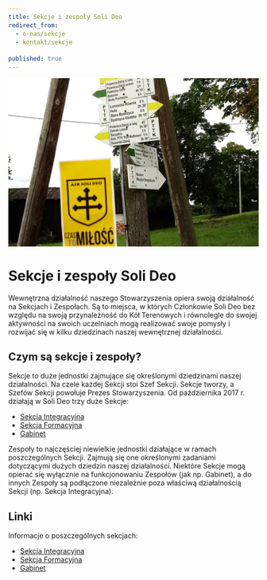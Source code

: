```yaml
---
title: Sekcje i zespoły Soli Deo
redirect_from: 
  - o-nas/sekcje
  - kontakt/sekcje

published: true
---
```



![Sekcje Soli Deo](/assets/o-nas/sekcje/solideo-mozliwosci.jpg)
# Sekcje i zespoły Soli Deo

Wewnętrzna działalność naszego Stowarzyszenia opiera swoją działalność na Sekcjach i Zespołach. Są to miejsca, 
w których Członkowie Soli Deo bez względu na swoją przynależność do Kół Terenowych i równolegle do swojej 
aktywności na swoich uczelniach mogą realizować swoje pomysły i rozwijać się w kilku dziedzinach naszej wewnętrznej działalności. 





## Czym są sekcje i zespoły?
Sekcje to duże jednostki zajmujące się określonymi dziedzinami naszej działalności. Na czele każdej Sekcji 
stoi Szef Sekcji. Sekcje tworzy, a Szefów Sekcji powołuje Prezes Stowarzyszenia. Od października 2017 r.
 działają w Soli Deo trzy duże Sekcje:

 - [Sekcja Integracyjna](/o-nas/sekcje/sekcja-integracyjna)
 - [Sekcja Formacyjna](/o-nas/sekcje/sekcja-formacyjna)
 - [Gabinet](/o-nas/sekcje/gabinet)

Zespoły to najczęściej niewielkie jednostki działające w ramach poszczególnych Sekcji. Zajmują się one określonymi zadaniami dotyczącymi dużych dziedzin naszej działalności. Niektóre Sekcje mogą opierać się wyłącznie na funkcjonowaniu Zespołów (jak np. Gabinet), a do innych Zespoły są podłączone niezależnie poza właściwą działalnością Sekcji (np. Sekcja Integracyjna).

## Linki
Informacje o poszczególnych sekcjach:
 - [Sekcja Integracyjna](/o-nas/sekcje/sekcja-integracyjna)
 - [Sekcja Formacyjna](/o-nas/sekcje/sekcja-formacyjna)
 - [Gabinet](/o-nas/sekcje/gabinet)